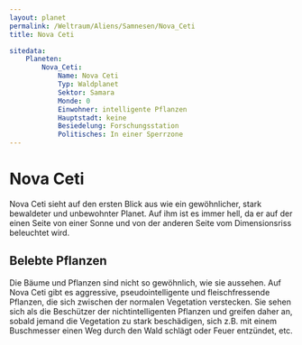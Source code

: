 ```yaml
---
layout: planet
permalink: /Weltraum/Aliens/Samnesen/Nova_Ceti
title: Nova Ceti

sitedata:
    Planeten:
        Nova_Ceti:
            Name: Nova Ceti
            Typ: Waldplanet
            Sektor: Samara
            Monde: 0
            Einwohner: intelligente Pflanzen
            Hauptstadt: keine
            Besiedelung: Forschungsstation
            Politisches: In einer Sperrzone
---
```


# Nova Ceti

Nova Ceti sieht auf den ersten Blick aus wie ein gewöhnlicher, stark bewaldeter und unbewohnter Planet. Auf ihm ist es immer hell, da er auf der einen Seite von einer Sonne und von der anderen Seite vom Dimensionsriss beleuchtet wird.

## Belebte Pflanzen

Die Bäume und Pflanzen sind nicht so gewöhnlich, wie sie aussehen. Auf Nova Ceti gibt es aggressive, pseudointelligente und fleischfressende Pflanzen, die sich zwischen der normalen Vegetation verstecken. Sie sehen sich als die Beschützer der nichtintelligenten Pflanzen und greifen daher an, sobald jemand die Vegetation zu stark beschädigen, sich z.B. mit einem Buschmesser einen Weg durch den Wald schlägt oder Feuer entzündet, etc.
